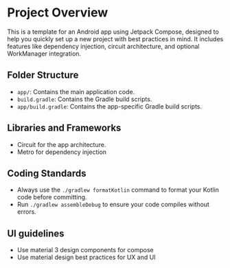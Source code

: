 # Project Overview

This is a template for an Android app using Jetpack Compose, designed to help you quickly set up a new project with best practices in mind. It includes features like dependency injection, circuit architecture, and optional WorkManager integration.

## Folder Structure

- `app/`: Contains the main application code.
- `build.gradle`: Contains the Gradle build scripts.
- `app/build.gradle`: Contains the app-specific Gradle build scripts.

## Libraries and Frameworks

- Circuit for the app architecture.
- Metro for dependency injection

## Coding Standards

- Always use the `./gradlew formatKotlin` command to format your Kotlin code before committing.
- Run `./gradlew assembleDebug` to ensure your code compiles without errors.

## UI guidelines

- Use material 3 design components for compose
- Use material design best practices for UX and UI